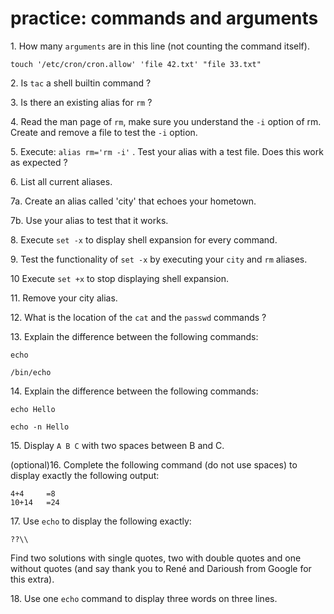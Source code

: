 # practice: commands and arguments

1\. How many `arguments` are in this line (not counting the command
itself).

    touch '/etc/cron/cron.allow' 'file 42.txt' "file 33.txt"

2\. Is `tac` a shell builtin command ?

3\. Is there an existing alias for `rm` ?

4\. Read the man page of `rm`, make sure you understand the `-i` option
of rm. Create and remove a file to test the `-i` option.

5\. Execute: `alias rm='rm -i'` . Test your alias with a test file. Does
this work as expected ?

6\. List all current aliases.

7a. Create an alias called \'city\' that echoes your hometown.

7b. Use your alias to test that it works.

8\. Execute `set -x` to display shell expansion for every command.

9\. Test the functionality of `set -x` by executing your `city` and `rm`
aliases.

10 Execute `set +x` to stop displaying shell expansion.

11\. Remove your city alias.

12\. What is the location of the `cat` and the `passwd` commands ?

13\. Explain the difference between the following commands:

    echo

    /bin/echo

14\. Explain the difference between the following commands:

    echo Hello

    echo -n Hello

15\. Display `A B C` with two spaces between B and C.

(optional)16. Complete the following command (do not use spaces) to
display exactly the following output:

    4+4     =8
    10+14   =24

17\. Use `echo` to display the following exactly:

    ??\\

Find two solutions with single quotes, two with double quotes and one
without quotes (and say thank you to René and Darioush from Google for
this extra).

18\. Use one `echo` command to display three words on three lines.
